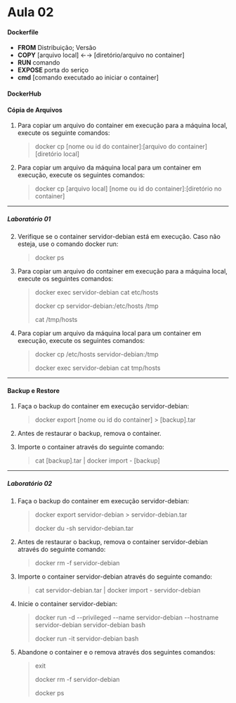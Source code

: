 # Aula 02



#### Dockerfile

- **FROM** Distribuição; Versão
- **COPY** [arquivo local] ←→ [diretório/arquivo no container]
- **RUN** comando
- **EXPOSE** porta do seriço
- **cmd** [comando executado ao iniciar o container]

#### DockerHub

#### Cópia de Arquivos

1. Para copiar um arquivo do container em execução para a máquina local, execute os seguinte comandos:

   > docker cp [nome ou id do container]:[arquivo do container] [diretório local]

2. Para copiar um arquivo da máquina local para um container em execução, execute os seguintes comandos:

   > docker cp [arquivo local] [nome ou id do container]:[diretório no container]

---

##### Laboratório 01

2. Verifique se o container servidor-debian está em execução. Caso não esteja, use o comando docker run:

   > docker ps

3. Para copiar um arquivo do container em execução para a máquina local, execute os seguintes comandos:

   > docker exec servidor-debian cat etc/hosts
   >
   > docker cp servidor-debian:/etc/hosts /tmp
   >
   > cat /tmp/hosts

4. Para copiar um arquivo da máquina local para um container em execução, execute os seguintes comandos:

   > docker cp /etc/hosts servidor-debian:/tmp
   >
   > docker exec servidor-debian cat tmp/hosts

---

#### Backup e Restore

1. Faça o backup do container em execução servidor-debian:

   > docker export [nome ou id do container] > [backup].tar

2. Antes de restaurar o backup, remova o container.

3. Importe o container através do seguinte comando:

   > cat [backup].tar | docker import - [backup]

---

##### Laboratório 02

1. Faça o backup do container em execução servidor-debian:

   > docker export servidor-debian > servidor-debian.tar
   >
   > docker du -sh servidor-debian.tar

2. Antes de restaurar o backup, remova o container servidor-debian através do seguinte comando:

   > docker rm -f servidor-debian

3. Importe o container servidor-debian através do seguinte comando:

   > cat servidor-debian.tar | docker import - servidor-debian

4. Inicie o container servidor-debian:

   > docker run -d --privileged --name servidor-debian --hostname servidor-debian servidor-debian bash
   >
   > docker run -it servidor-debian bash

5. Abandone o container e o remova através dos seguintes comandos:

   > exit
   >
   > docker rm -f servidor-debian
   >
   > docker ps

